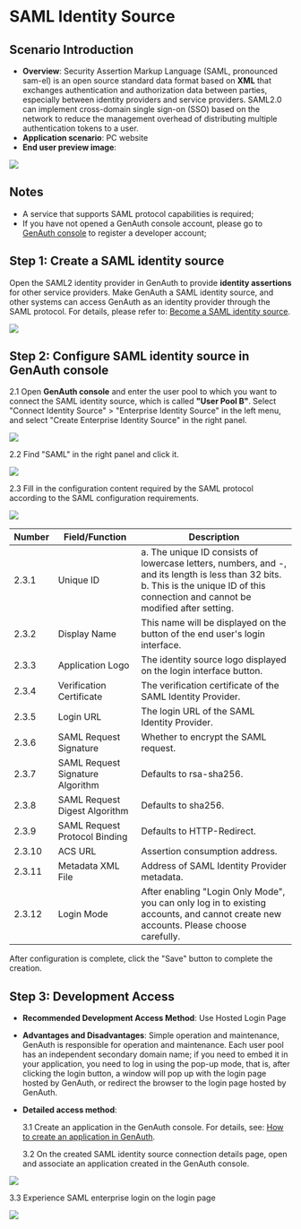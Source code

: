 # SAML Identity Source

<LastUpdated/>

## Scenario Introduction

- **Overview**: Security Assertion Markup Language (SAML, pronounced sam-el) is an open source standard data format based on **XML** that exchanges authentication and authorization data between parties, especially between identity providers and service providers. SAML2.0 can implement cross-domain single sign-on (SSO) based on the network to reduce the management overhead of distributing multiple authentication tokens to a user.
- **Application scenario**: PC website
- **End user preview image**:

![](./images/05loginpage.png)

## Notes

- A service that supports SAML protocol capabilities is required;
- If you have not opened a GenAuth console account, please go to [GenAuth console](https://www.genauth.ai/) to register a developer account;

## Step 1: Create a SAML identity source

Open the SAML2 identity provider in GenAuth to provide **identity assertions** for other service providers. Make GenAuth a SAML identity source, and other systems can access GenAuth as an identity provider through the SAML protocol. For details, please refer to: [Become a SAML identity source](https://docs.genauth.ai/guides/federation/saml.html).

![](./images/opensaml.png)

## Step 2: Configure SAML identity source in GenAuth console

2.1 Open **GenAuth console** and enter the user pool to which you want to connect the SAML identity source, which is called **"User Pool B"**. Select "Connect Identity Source" > "Enterprise Identity Source" in the left menu, and select "Create Enterprise Identity Source" in the right panel.

![](./images/01opensource.png)

2.2 Find "SAML" in the right panel and click it.

![](./images/02choosesaml.png)

2.3 Fill in the configuration content required by the SAML protocol according to the SAML configuration requirements.

![](./images/03inputconfig.png)

| Number | Field/Function                   | Description                                                                                                                                                                            |
| ------ | -------------------------------- | -------------------------------------------------------------------------------------------------------------------------------------------------------------------------------------- |
| 2.3.1  | Unique ID                        | a. The unique ID consists of lowercase letters, numbers, and -, and its length is less than 32 bits. b. This is the unique ID of this connection and cannot be modified after setting. |
| 2.3.2  | Display Name                     | This name will be displayed on the button of the end user's login interface.                                                                                                           |
| 2.3.3  | Application Logo                 | The identity source logo displayed on the login interface button.                                                                                                                      |
| 2.3.4  | Verification Certificate         | The verification certificate of the SAML Identity Provider.                                                                                                                            |
| 2.3.5  | Login URL                        | The login URL of the SAML Identity Provider.                                                                                                                                           |
| 2.3.6  | SAML Request Signature           | Whether to encrypt the SAML request.                                                                                                                                                   |
| 2.3.7  | SAML Request Signature Algorithm | Defaults to rsa-sha256.                                                                                                                                                                |
| 2.3.8  | SAML Request Digest Algorithm    | Defaults to sha256.                                                                                                                                                                    |
| 2.3.9  | SAML Request Protocol Binding    | Defaults to HTTP-Redirect.                                                                                                                                                             |
| 2.3.10 | ACS URL                          | Assertion consumption address.                                                                                                                                                         |
| 2.3.11 | Metadata XML File                | Address of SAML Identity Provider metadata.                                                                                                                                            |
| 2.3.12 | Login Mode                       | After enabling "Login Only Mode", you can only log in to existing accounts, and cannot create new accounts. Please choose carefully.                                                   |

After configuration is complete, click the "Save" button to complete the creation.

## Step 3: Development Access

- **Recommended Development Access Method**: Use Hosted Login Page

- **Advantages and Disadvantages**: Simple operation and maintenance, GenAuth is responsible for operation and maintenance. Each user pool has an independent secondary domain name; if you need to embed it in your application, you need to log in using the pop-up mode, that is, after clicking the login button, a window will pop up with the login page hosted by GenAuth, or redirect the browser to the login page hosted by GenAuth.

- **Detailed access method**:

  3.1 Create an application in the GenAuth console. For details, see: [How to create an application in GenAuth](/guides/app-new/create-app/create-app.md).

  3.2 On the created SAML identity source connection details page, open and associate an application created in the GenAuth console.

![](./images/04opensamlapp.png)

3.3 Experience SAML enterprise login on the login page

![](./images/05loginpage.png)
